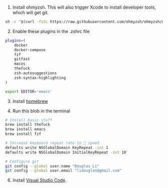 1. Install ohmyzsh. This will also trigger Xcode to install developer tools, which will get git.

```sh
sh -c "$(curl -fsSL https://raw.githubusercontent.com/ohmyzsh/ohmyzsh/master/tools/install.sh)"
```

2. Enable these plugins in the .zshrc file

```sh
plugins=(
    docker
    docker-compose
    fzf
    gitfast
    macos
    thefuck
    zsh-autosuggestions
    zsh-syntax-highlighting
)

export EDITOR='emacs'
```

3. Install [homebrew](https://brew.sh/)

4. Run this blob in the terminal

```sh
# Install basic stuff
brew install thefuck
brew install emacs
brew install fzf

# Increase keyboard repeat rate to 🚀 speed
defaults write NSGlobalDomain KeyRepeat -int 1
defaults write NSGlobalDomain InitialKeyRepeat -int 10

# Configure git
git config --global user.name "Douglas Li"
git config --global user.email "lidouglas@gmail.com"
```

6. Install [Visual Studio Code](https://code.visualstudio.com/download).
